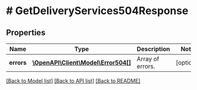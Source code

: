 # # GetDeliveryServices504Response

## Properties

Name | Type | Description | Notes
------------ | ------------- | ------------- | -------------
**errors** | [**\OpenAPI\Client\Model\Error504[]**](Error504.md) | Array of errors. | [optional]

[[Back to Model list]](../../README.md#models) [[Back to API list]](../../README.md#endpoints) [[Back to README]](../../README.md)

